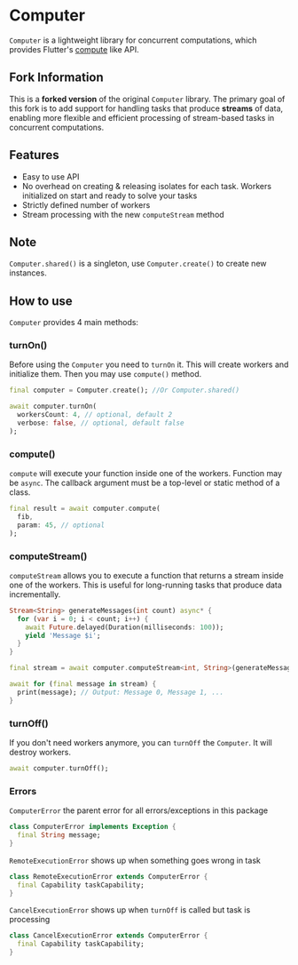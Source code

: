 # Computer

`Computer` is a lightweight library for concurrent computations, which provides Flutter's [compute](https://api.flutter.dev/flutter/foundation/ComputeImpl.html) like API.

## Fork Information

This is a **forked version** of the original `Computer` library. The primary goal of this fork is to add support for handling tasks that produce **streams** of data, enabling more flexible and efficient processing of stream-based tasks in concurrent computations.

## Features

- Easy to use API
- No overhead on creating & releasing isolates for each task. Workers initialized on start and ready to solve your tasks
- Strictly defined number of workers
- Stream processing with the new `computeStream` method

## Note

`Computer.shared()` is a singleton, use `Computer.create()` to create new instances.

## How to use

`Computer` provides 4 main methods:

### turnOn()

Before using the `Computer` you need to `turnOn` it. This will create workers and initialize them. Then you may use `compute()` method.

```dart
final computer = Computer.create(); //Or Computer.shared()

await computer.turnOn(
  workersCount: 4, // optional, default 2
  verbose: false, // optional, default false
);
```

### compute()

`compute` will execute your function inside one of the workers. Function may be `async`. The callback argument must be a top-level or static method of a class.

```dart
final result = await computer.compute(
  fib,
  param: 45, // optional
);
```
### computeStream()

`computeStream` allows you to execute a function that returns a stream inside one of the workers. This is useful for long-running tasks that produce data incrementally.

```dart
Stream<String> generateMessages(int count) async* {
  for (var i = 0; i < count; i++) {
    await Future.delayed(Duration(milliseconds: 100));
    yield 'Message $i';
  }
}

final stream = await computer.computeStream<int, String>(generateMessages, param: 5);

await for (final message in stream) {
  print(message); // Output: Message 0, Message 1, ...
}
```

### turnOff()

If you don't need workers anymore, you can `turnOff` the `Computer`. It will destroy workers.

```dart
await computer.turnOff();
```

### Errors

`ComputerError` the parent error for all errors/exceptions in this package

```dart
class ComputerError implements Exception {
  final String message;
}
```

`RemoteExecutionError` shows up when something goes wrong in task

```dart
class RemoteExecutionError extends ComputerError {
  final Capability taskCapability;
}
```

`CancelExecutionError` shows up when `turnOff` is called but task is processing

```dart
class CancelExecutionError extends ComputerError {
  final Capability taskCapability;
}
```
